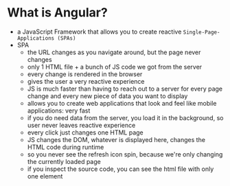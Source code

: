 # What is Angular?

- a JavaScript Framework that allows you to create reactive `Single-Page-Applications (SPAs)`
- SPA
    - the URL changes as you navigate around, but the page never changes
    - only 1 HTML file + a bunch of JS code we got from the server
    - every change is rendered in the browser
    - gives the user a very reactive experience
    - JS is much faster than having to reach out to a server for every page change and every new piece of data you want to display
    - allows you to create web applications that look and feel like mobile applications: very fast
    - if you do need data from the server, you load it in the background, so user never leaves reactive experience
    - every click just changes one HTML page
    - JS changes the DOM, whatever is displayed here, changes the HTML code during runtime
    - so you never see the refresh icon spin, because we're only changing the currently loaded page
    - if you inspect the source code, you can see the html file with only one element


